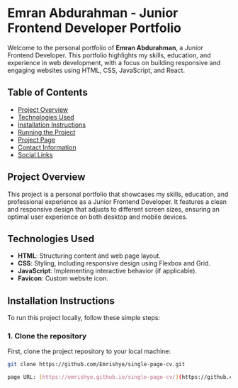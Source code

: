 # Emran Abdurahman - Junior Frontend Developer Portfolio

Welcome to the personal portfolio of **Emran Abdurahman**, a Junior Frontend Developer. This portfolio highlights my skills, education, and experience in web development, with a focus on building responsive and engaging websites using HTML, CSS, JavaScript, and React.

## Table of Contents

- [Project Overview](#project-overview)
- [Technologies Used](#technologies-used)
- [Installation Instructions](#installation-instructions)
- [Running the Project](#running-the-project)
- [Project Page](#project-page)
- [Contact Information](#contact-information)
- [Social Links](#social-links)

## Project Overview

This project is a personal portfolio that showcases my skills, education, and professional experience as a Junior Frontend Developer. It features a clean and responsive design that adjusts to different screen sizes, ensuring an optimal user experience on both desktop and mobile devices.

## Technologies Used

- **HTML**: Structuring content and web page layout.
- **CSS**: Styling, including responsive design using Flexbox and Grid.
- **JavaScript**: Implementing interactive behavior (if applicable).
- **Favicon**: Custom website icon.

## Installation Instructions

To run this project locally, follow these simple steps:

### 1. Clone the repository
First, clone the project repository to your local machine:

```bash
git clone https://github.com/Emrishye/single-page-cv.git

page URL: [https://emrishye.github.io/single-page-cv/](https://github.com/emrishye/single-page-cv)
